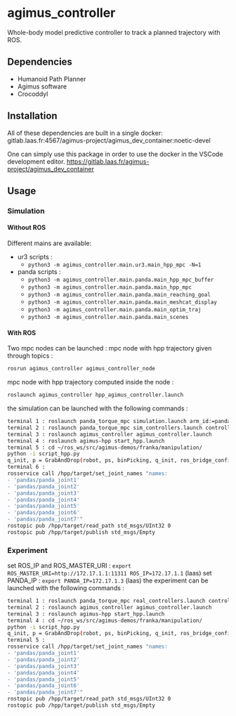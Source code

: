 # agimus_controller

Whole-body model predictive controller to track a planned trajectory with ROS.

## Dependencies

- Humanoid Path Planner
- Agimus software
- Crocoddyl

## Installation

All of these dependencies are built in a single docker:
gitlab.laas.fr:4567/agimus-project/agimus_dev_container:noetic-devel

One can simply use this package in order to use the docker in the VSCode
development editor.
https://gitlab.laas.fr/agimus-project/agimus_dev_container

## Usage

### Simulation

#### Without ROS

Different mains are available:
- ur3 scripts :
    - `python3 -m agimus_controller.main.ur3.main_hpp_mpc -N=1`
- panda scripts :
    -  `python3 -m agimus_controller.main.panda.main_hpp_mpc_buffer`
    -  `python3 -m agimus_controller.main.panda.main_hpp_mpc`
    -  `python3 -m agimus_controller.main.panda.main_reaching_goal`
    -  `python3 -m agimus_controller.main.panda.main_meshcat_display`
    -  `python3 -m agimus_controller.main.panda.main_optim_traj`
    -  `python3 -m agimus_controller.main.panda.main_scenes`


#### With ROS

Two mpc nodes can be launched :
mpc node with hpp trajectory given through topics :
```bash
rosrun agimus_controller agimus_controller_node
```
mpc node with hpp trajectory computed inside the node :
```bash
roslaunch agimus_controller hpp_agimus_controller.launch
```

the simulation can be launched with the following commands :
```bash
terminal 1 : roslaunch panda_torque_mpc simulation.launch arm_id:=panda simulate_camera:=false headless:=true
terminal 2 : roslaunch panda_torque_mpc sim_controllers.launch controller:=ctrl_mpc_linearized
terminal 3 : roslaunch agimus_controller agimus_controller.launch
terminal 4 : roslaunch agimus-hpp start_hpp.launch
terminal 5 : cd ~/ros_ws/src/agimus-demos/franka/manipulation/
python -i script_hpp.py
q_init, p = GrabAndDrop(robot, ps, binPicking, q_init, ros_bridge_config,vision_listener)
terminal 6 :
rosservice call /hpp/target/set_joint_names "names:
- 'pandas/panda_joint1'
- 'pandas/panda_joint2'
- 'pandas/panda_joint3'
- 'pandas/panda_joint4'
- 'pandas/panda_joint5'
- 'pandas/panda_joint6'
- 'pandas/panda_joint7'"
rostopic pub /hpp/target/read_path std_msgs/UInt32 0
rostopic pub /hpp/target/publish std_msgs/Empty
```

### Experiment
set ROS_IP and ROS_MASTER_URI :
`export ROS_MASTER_URI=http://172.17.1.1:11311 ROS_IP=172.17.1.1` (laas)
set PANDA_IP :
`export PANDA_IP=172.17.1.3`  (laas)
the experiment can be launched with the following commands :

```bash
terminal 1 : roslaunch panda_torque_mpc real_controllers.launch controller:=ctrl_mpc_linearized robot:=panda robot_ip:=$PANDA_IP
terminal 2 : roslaunch agimus_controller agimus_controller.launch
terminal 3 : roslaunch agimus-hpp start_hpp.launch
terminal 4 : cd ~/ros_ws/src/agimus-demos/franka/manipulation/
python -i script_hpp.py
q_init, p = GrabAndDrop(robot, ps, binPicking, q_init, ros_bridge_config,vision_listener)
terminal 5 :
rosservice call /hpp/target/set_joint_names "names:
- 'pandas/panda_joint1'
- 'pandas/panda_joint2'
- 'pandas/panda_joint3'
- 'pandas/panda_joint4'
- 'pandas/panda_joint5'
- 'pandas/panda_joint6'
- 'pandas/panda_joint7'"
rostopic pub /hpp/target/read_path std_msgs/UInt32 0
rostopic pub /hpp/target/publish std_msgs/Empty
```

